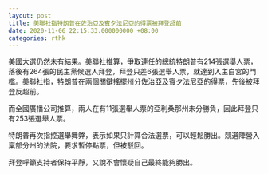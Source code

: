 ```yaml
---
layout: post
title: 美聯社指特朗普在佐治亞及賓夕法尼亞的得票被拜登超前
date: 2020-11-06 22:15:33.000000000 +08:00
categories: rthk
---
```


美國大選仍然未有結果。美聯社推算，爭取連任的總統特朗普有214張選舉人票，落後有264張的民主黨候選人拜登，拜登只差6張選舉人票，就達到入主白宮的門檻。美聯社指，特朗普在兩個關鍵搖擺州分佐治亞及賓夕法尼亞的得票，先後被拜登反超前。

而全國廣播公司推算，兩人在有11張選舉人票的亞利桑那州未分勝負，因此拜登只有253張選舉人票。

特朗普再次指控選舉舞弊，表示如果只計算合法選票，可以輕鬆勝出。競選陣營入稟部分州的法院，要求暫停點票，但被駁回。

拜登呼籲支持者保持平靜，又說不會懷疑自己最終能夠勝出。
